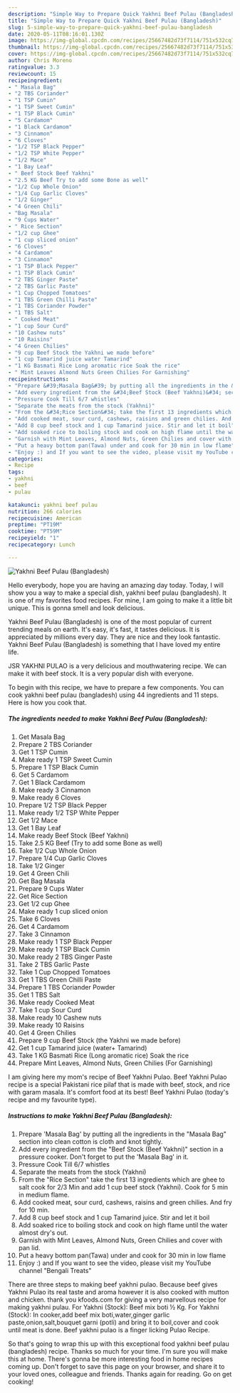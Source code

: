 ```yaml
---
description: "Simple Way to Prepare Quick Yakhni Beef Pulau (Bangladesh)"
title: "Simple Way to Prepare Quick Yakhni Beef Pulau (Bangladesh)"
slug: 5-simple-way-to-prepare-quick-yakhni-beef-pulau-bangladesh
date: 2020-05-11T08:16:01.130Z
image: https://img-global.cpcdn.com/recipes/25667482d73f7114/751x532cq70/yakhni-beef-pulau-bangladesh-recipe-main-photo.jpg
thumbnail: https://img-global.cpcdn.com/recipes/25667482d73f7114/751x532cq70/yakhni-beef-pulau-bangladesh-recipe-main-photo.jpg
cover: https://img-global.cpcdn.com/recipes/25667482d73f7114/751x532cq70/yakhni-beef-pulau-bangladesh-recipe-main-photo.jpg
author: Chris Moreno
ratingvalue: 3.3
reviewcount: 15
recipeingredient:
- " Masala Bag"
- "2 TBS Coriander"
- "1 TSP Cumin"
- "1 TSP Sweet Cumin"
- "1 TSP Black Cumin"
- "5 Cardamom"
- "1 Black Cardamom"
- "3 Cinnamon"
- "6 Cloves"
- "1/2 TSP Black Pepper"
- "1/2 TSP White Pepper"
- "1/2 Mace"
- "1 Bay Leaf"
- " Beef Stock Beef Yakhni"
- "2.5 KG Beef Try to add some Bone as well"
- "1/2 Cup Whole Onion"
- "1/4 Cup Garlic Cloves"
- "1/2 Ginger"
- "4 Green Chili"
- "Bag Masala"
- "9 Cups Water"
- " Rice Section"
- "1/2 cup Ghee"
- "1 cup sliced onion"
- "6 Cloves"
- "4 Cardamom"
- "3 Cinnamon"
- "1 TSP Black Pepper"
- "1 TSP Black Cumin"
- "2 TBS Ginger Paste"
- "2 TBS Garlic Paste"
- "1 Cup Chopped Tomatoes"
- "1 TBS Green Chilli Paste"
- "1 TBS Coriander Powder"
- "1 TBS Salt"
- " Cooked Meat"
- "1 cup Sour Curd"
- "10 Cashew nuts"
- "10 Raisins"
- "4 Green Chilies"
- "9 cup Beef Stock the Yakhni we made before"
- "1 cup Tamarind juice water Tamarind"
- "1 KG Basmati Rice Long aromatic rice Soak the rice"
- " Mint Leaves Almond Nuts Green Chilies For Garnishing"
recipeinstructions:
- "Prepare &#39;Masala Bag&#39; by putting all the ingredients in the &#34;Masala Bag&#34; section into clean cotton is cloth and knot tightly."
- "Add every ingredient from the &#34;Beef Stock (Beef Yakhni)&#34; section in a pressure cooker. Don&#39;t forget to put the &#39;Masala Bag&#39; in it."
- "Pressure Cook Till 6/7 whistles"
- "Separate the meats from the stock (Yakhni)"
- "From the &#34;Rice Section&#34; take the first 13 ingredients which are ghee to salt cook for 2/3 Min and add 1 cup beef stock (Yakhni). Cook for 5 min in medium flame."
- "Add cooked meat, sour curd, cashews, raisins and green chilies. And fry for 10 min."
- "Add 8 cup beef stock and 1 cup Tamarind juice. Stir and let it boil"
- "Add soaked rice to boiling stock and cook on high flame until the water almost dry&#39;s out."
- "Garnish with Mint Leaves, Almond Nuts, Green Chilies and cover with pan lid."
- "Put a heavy bottom pan(Tawa) under and cook for 30 min in low flame"
- "Enjoy :) and If you want to see the video, please visit my YouTube channel &#34;Bengali Treats&#34;"
categories:
- Recipe
tags:
- yakhni
- beef
- pulau

katakunci: yakhni beef pulau 
nutrition: 266 calories
recipecuisine: American
preptime: "PT19M"
cooktime: "PT59M"
recipeyield: "1"
recipecategory: Lunch

---
```



![Yakhni Beef Pulau (Bangladesh)](https://img-global.cpcdn.com/recipes/25667482d73f7114/751x532cq70/yakhni-beef-pulau-bangladesh-recipe-main-photo.jpg)

Hello everybody, hope you are having an amazing day today. Today, I will show you a way to make a special dish, yakhni beef pulau (bangladesh). It is one of my favorites food recipes. For mine, I am going to make it a little bit unique. This is gonna smell and look delicious.

Yakhni Beef Pulau (Bangladesh) is one of the most popular of current trending meals on earth. It's easy, it's fast, it tastes delicious. It is appreciated by millions every day. They are nice and they look fantastic. Yakhni Beef Pulau (Bangladesh) is something that I have loved my entire life.

JSR YAKHNI PULAO is a very delicious and mouthwatering recipe. We can make it with beef stock. It is a very popular dish with everyone.


To begin with this recipe, we have to prepare a few components. You can cook yakhni beef pulau (bangladesh) using 44 ingredients and 11 steps. Here is how you cook that.

<!--inarticleads1-->

##### The ingredients needed to make Yakhni Beef Pulau (Bangladesh):

1. Get  Masala Bag
1. Prepare 2 TBS Coriander
1. Get 1 TSP Cumin
1. Make ready 1 TSP Sweet Cumin
1. Prepare 1 TSP Black Cumin
1. Get 5 Cardamom
1. Get 1 Black Cardamom
1. Make ready 3 Cinnamon
1. Make ready 6 Cloves
1. Prepare 1/2 TSP Black Pepper
1. Make ready 1/2 TSP White Pepper
1. Get 1/2 Mace
1. Get 1 Bay Leaf
1. Make ready  Beef Stock (Beef Yakhni)
1. Take 2.5 KG Beef (Try to add some Bone as well)
1. Take 1/2 Cup Whole Onion
1. Prepare 1/4 Cup Garlic Cloves
1. Take 1/2 Ginger
1. Get 4 Green Chili
1. Get Bag Masala
1. Prepare 9 Cups Water
1. Get  Rice Section
1. Get 1/2 cup Ghee
1. Make ready 1 cup sliced onion
1. Take 6 Cloves
1. Get 4 Cardamom
1. Take 3 Cinnamon
1. Make ready 1 TSP Black Pepper
1. Make ready 1 TSP Black Cumin
1. Make ready 2 TBS Ginger Paste
1. Take 2 TBS Garlic Paste
1. Take 1 Cup Chopped Tomatoes
1. Get 1 TBS Green Chilli Paste
1. Prepare 1 TBS Coriander Powder
1. Get 1 TBS Salt
1. Make ready  Cooked Meat
1. Take 1 cup Sour Curd
1. Make ready 10 Cashew nuts
1. Make ready 10 Raisins
1. Get 4 Green Chilies
1. Prepare 9 cup Beef Stock (the Yakhni we made before)
1. Get 1 cup Tamarind juice (water+ Tamarind)
1. Take 1 KG Basmati Rice (Long aromatic rice) Soak the rice
1. Prepare  Mint Leaves, Almond Nuts, Green Chilies (For Garnishing)


I am giving here my mom&#39;s recipe of Beef Yakhni Pulao. Beef Yakhni Pulao recipe is a special Pakistani rice pilaf that is made with beef, stock, and rice with garam masala. It&#39;s comfort food at its best! Beef Yakhni Pulao (today&#39;s recipe and my favourite type). 

<!--inarticleads2-->

##### Instructions to make Yakhni Beef Pulau (Bangladesh):

1. Prepare &#39;Masala Bag&#39; by putting all the ingredients in the &#34;Masala Bag&#34; section into clean cotton is cloth and knot tightly.
1. Add every ingredient from the &#34;Beef Stock (Beef Yakhni)&#34; section in a pressure cooker. Don&#39;t forget to put the &#39;Masala Bag&#39; in it.
1. Pressure Cook Till 6/7 whistles
1. Separate the meats from the stock (Yakhni)
1. From the &#34;Rice Section&#34; take the first 13 ingredients which are ghee to salt cook for 2/3 Min and add 1 cup beef stock (Yakhni). Cook for 5 min in medium flame.
1. Add cooked meat, sour curd, cashews, raisins and green chilies. And fry for 10 min.
1. Add 8 cup beef stock and 1 cup Tamarind juice. Stir and let it boil
1. Add soaked rice to boiling stock and cook on high flame until the water almost dry&#39;s out.
1. Garnish with Mint Leaves, Almond Nuts, Green Chilies and cover with pan lid.
1. Put a heavy bottom pan(Tawa) under and cook for 30 min in low flame
1. Enjoy :) and If you want to see the video, please visit my YouTube channel &#34;Bengali Treats&#34;


There are three steps to making beef yakhni pulao. Because beef gives Yakhni Pulao its real taste and aroma however it is also cooked with mutton and chicken. thank you kfoods.com for giving a very marvellous recipe for making yakhni pulau. For Yakhni (Stock): Beef mix boti ½ Kg. For Yakhni (Stock): In cooker,add beef mix boti,water,ginger garlic paste,onion,salt,bouquet garni (potli) and bring it to boil,cover and cook until meat is done. Beef yakhni pulao is a finger licking Pulao Recipe. 

So that's going to wrap this up with this exceptional food yakhni beef pulau (bangladesh) recipe. Thanks so much for your time. I'm sure you will make this at home. There's gonna be more interesting food in home recipes coming up. Don't forget to save this page on your browser, and share it to your loved ones, colleague and friends. Thanks again for reading. Go on get cooking!
